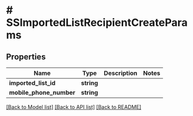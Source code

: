 # # SSImportedListRecipientCreateParams

## Properties

Name | Type | Description | Notes
------------ | ------------- | ------------- | -------------
**imported_list_id** | **string** |  |
**mobile_phone_number** | **string** |  |

[[Back to Model list]](../../README.md#models) [[Back to API list]](../../README.md#endpoints) [[Back to README]](../../README.md)
